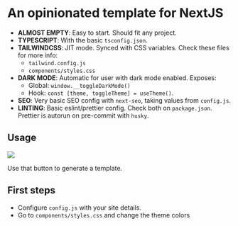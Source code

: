 # An opinionated template for NextJS

- **ALMOST EMPTY**: Easy to start. Should fit any project.
- **TYPESCRIPT**: With the basic `tsconfig.json`.
- **TAILWINDCSS**: JIT mode. Synced with CSS variables. Check these files for more info:
  - `tailwind.config.js`
  - `components/styles.css`
- **DARK MODE**: Automatic for user with dark mode enabled. Exposes:
  - Global: `window.__toggleDarkMode()`
  - Hook: `const [theme, toggleTheme] = useTheme()`.
- **SEO**: Very basic SEO config with `next-seo`, taking values from `config.js`.
- **LINTING**: Basic eslint/prettier config. Check both on `package.json`. Prettier is autorun on pre-commit with `husky`.

## Usage

<a href="https://github.com/pablopunk/next-starter/generate">
  <img src="https://img.shields.io/badge/use%20this-template-blue?logo=github">
</a>

Use that button to generate a template.

## First steps

- Configure `config.js` with your site details.
- Go to `components/styles.css` and change the theme colors
